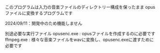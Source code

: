 このプログラムは入力の音楽ファイルのディレクトリー構成を保ったまま
opusファイルに変換するプログラムです

2024/09/11：開発中のため機能しません

別途必要な実行ファイル
opusenc.exe : opusファイルを作成するのに必要です
ffmpeg.exe : 様々な音楽ファイルをwavに変換し、opusenc.exeに渡すために必要です